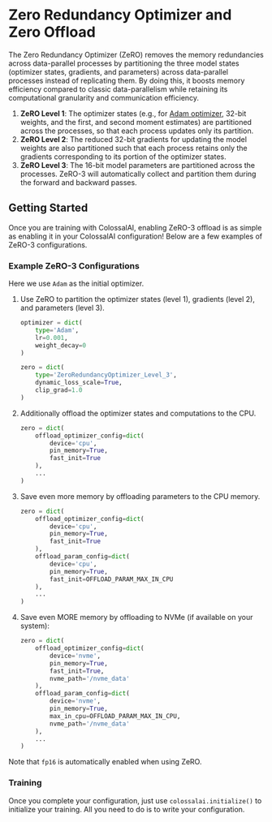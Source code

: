 # Zero Redundancy Optimizer and Zero Offload

The Zero Redundancy Optimizer (ZeRO) removes the memory redundancies across data-parallel processes by partitioning the three model states (optimizer states, gradients, and parameters) across data-parallel processes instead of replicating them. By doing this, it boosts memory efficiency compared to classic data-parallelism while retaining its computational granularity and communication efficiency.

1. **ZeRO Level 1**: The optimizer states (e.g., for [Adam optimizer](https://arxiv.org/abs/1412.6980), 32-bit weights, and the first, and second moment estimates) are partitioned across the processes, so that each process updates only its partition.
2. **ZeRO Level 2**: The reduced 32-bit gradients for updating the model weights are also partitioned such that each process retains only the gradients corresponding to its portion of the optimizer states.
3. **ZeRO Level 3**: The 16-bit model parameters are partitioned across the processes. ZeRO-3 will automatically collect and partition them during the forward and backward passes.

## Getting Started

Once you are training with ColossalAI, enabling ZeRO-3 offload is as simple as enabling it in your ColossalAI configuration! Below are a few examples of ZeRO-3 configurations. 

### Example ZeRO-3 Configurations

Here we use ``Adam`` as the initial optimizer.

1. Use ZeRO to partition the optimizer states (level 1), gradients (level 2), and parameters (level 3).
    ```python
    optimizer = dict(
        type='Adam',
        lr=0.001,
        weight_decay=0
    )

    zero = dict(
        type='ZeroRedundancyOptimizer_Level_3',
        dynamic_loss_scale=True,
        clip_grad=1.0
    )
    ```
2. Additionally offload the optimizer states and computations to the CPU.
    ```python
    zero = dict(
        offload_optimizer_config=dict(
            device='cpu',
            pin_memory=True,
            fast_init=True
        ),
        ...
    )
    ```
3. Save even more memory by offloading parameters to the CPU memory.
    ```python
    zero = dict(
        offload_optimizer_config=dict(
            device='cpu',
            pin_memory=True,
            fast_init=True
        ),
        offload_param_config=dict(
            device='cpu',
            pin_memory=True,
            fast_init=OFFLOAD_PARAM_MAX_IN_CPU
        ),
        ...
    )
    ```
4. Save even MORE memory by offloading to NVMe (if available on your system):
    ```python
    zero = dict(
        offload_optimizer_config=dict(
            device='nvme',
            pin_memory=True,
            fast_init=True,
            nvme_path='/nvme_data'
        ),
        offload_param_config=dict(
            device='nvme',
            pin_memory=True,
            max_in_cpu=OFFLOAD_PARAM_MAX_IN_CPU,
            nvme_path='/nvme_data'
        ),
        ...
    )
    ```

Note that ``fp16`` is automatically enabled when using ZeRO. 

### Training

Once you complete your configuration, just use `colossalai.initialize()` to initialize your training. All you need to do is to write your configuration.